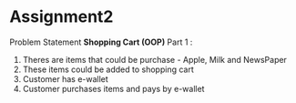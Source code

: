 # Assignment2
Problem Statement
**Shopping Cart (OOP)**
Part 1 : 
1) Theres are items that could be purchase - Apple, Milk and NewsPaper
2) These items could be added to shopping cart
3) Customer has e-wallet
4) Customer purchases items and pays by e-wallet
